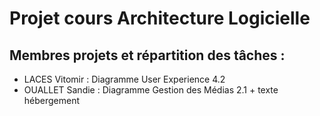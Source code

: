 # Projet cours Architecture Logicielle

## Membres projets et répartition des tâches : 
- LACES Vitomir : 
Diagramme User Experience 4.2
- OUALLET Sandie : 
Diagramme Gestion des Médias 2.1 + texte hébergement
